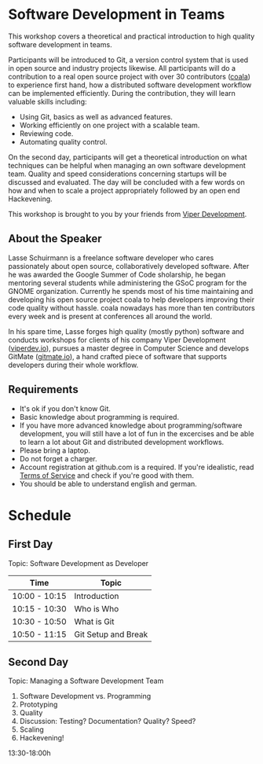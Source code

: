 # Software Development in Teams

This workshop covers a theoretical and practical introduction to high quality
software development in teams.

Participants will be introduced to Git, a version control system that is used
in open source and industry projects likewise. All participants will do a
contribution to a real open source project with over 30 contributors
([coala](http://coala-analyzer.org/)) to experience first hand, how a
distributed software development workflow can be implemented efficiently. During
the contribution, they will learn valuable skills including:

- Using Git, basics as well as advanced features.
- Working efficiently on one project with a scalable team.
- Reviewing code.
- Automating quality control.

On the second day, participants will get a theoretical introduction on what
techniques can be helpful when managing an own software development team.
Quality and speed considerations concerning startups will be discussed and
evaluated. The day will be concluded with a few words on how and when to scale
a project appropriately followed by an open end Hackevening.

This workshop is brought to you by your friends from
[Viper Development](http://viperdev.io/).

## About the Speaker

Lasse Schuirmann is a freelance software developer who cares passionately about
open source, collaboratively developed software. After he was awarded the Google
Summer of Code sholarship, he began mentoring several students while
administering the GSoC program for the GNOME organization. Currently he spends
most of his time maintaining and developing his open source project coala to
help developers improving their code quality without hassle. coala nowadays has
more than ten contributors every week and is present at conferences all around
the world.

In his spare time, Lasse forges high quality (mostly python) software and
conducts workshops for clients of his company Viper Development
([viperdev.io](http://viperdev.io/)), pursues a master degree in Computer
Science and develops GitMate ([gitmate.io](http://gitmate.io/)), a hand crafted
piece of software that supports developers during their whole workflow.

## Requirements

- It's ok if you don't know Git.
- Basic knowledge about programming is required.
- If you have more advanced knowledge about programming/software development,
  you will still have a lot of fun in the excercises and be able to learn a lot
  about Git and distributed development workflows.
- Please bring a laptop.
- Do not forget a charger.
- Account registration at github.com is a required. If you're idealistic, read
  [Terms of Service](https://help.github.com/articles/github-terms-of-service/)
  and check if you're good with them.
- You should be able to understand english and german.

# Schedule

## First Day

Topic: Software Development as Developer

|Time         |Topic                                  |
|-------------|---------------------------------------|
|10:00 - 10:15|Introduction                           |
|10:15 - 10:30|Who is Who                             |
|10:30 - 10:50|What is Git                            |
|10:50 - 11:15|Git Setup and Break                    |

## Second Day

Topic: Managing a Software Development Team

1. Software Development vs. Programming
2. Prototyping
3. Quality
4. Discussion: Testing? Documentation? Quality? Speed?
5. Scaling
6. Hackevening!

13:30-18:00h
